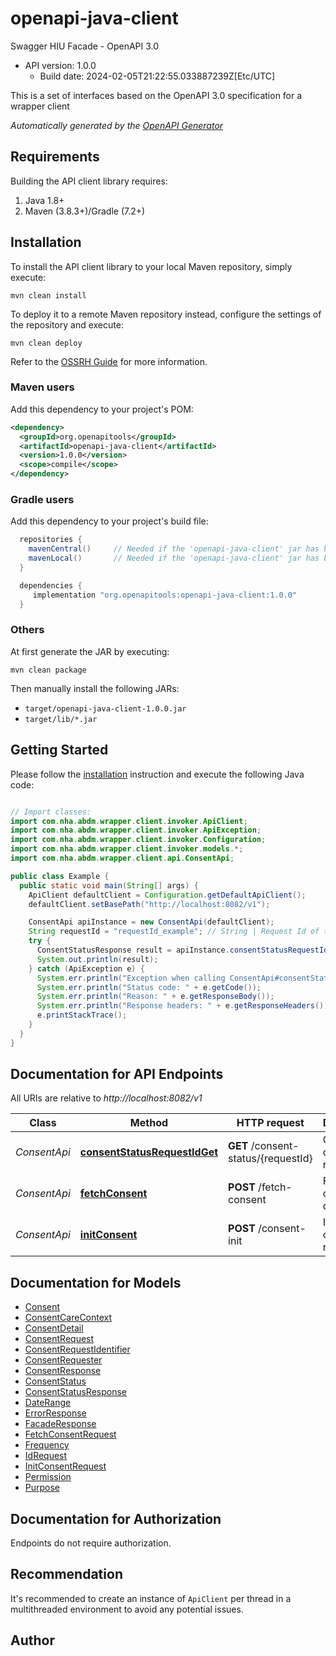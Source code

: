 # openapi-java-client

Swagger HIU Facade - OpenAPI 3.0
- API version: 1.0.0
  - Build date: 2024-02-05T21:22:55.033887239Z[Etc/UTC]

This is a set of interfaces based on the OpenAPI 3.0 specification for a wrapper client


*Automatically generated by the [OpenAPI Generator](https://openapi-generator.tech)*


## Requirements

Building the API client library requires:
1. Java 1.8+
2. Maven (3.8.3+)/Gradle (7.2+)

## Installation

To install the API client library to your local Maven repository, simply execute:

```shell
mvn clean install
```

To deploy it to a remote Maven repository instead, configure the settings of the repository and execute:

```shell
mvn clean deploy
```

Refer to the [OSSRH Guide](http://central.sonatype.org/pages/ossrh-guide.html) for more information.

### Maven users

Add this dependency to your project's POM:

```xml
<dependency>
  <groupId>org.openapitools</groupId>
  <artifactId>openapi-java-client</artifactId>
  <version>1.0.0</version>
  <scope>compile</scope>
</dependency>
```

### Gradle users

Add this dependency to your project's build file:

```groovy
  repositories {
    mavenCentral()     // Needed if the 'openapi-java-client' jar has been published to maven central.
    mavenLocal()       // Needed if the 'openapi-java-client' jar has been published to the local maven repo.
  }

  dependencies {
     implementation "org.openapitools:openapi-java-client:1.0.0"
  }
```

### Others

At first generate the JAR by executing:

```shell
mvn clean package
```

Then manually install the following JARs:

* `target/openapi-java-client-1.0.0.jar`
* `target/lib/*.jar`

## Getting Started

Please follow the [installation](#installation) instruction and execute the following Java code:

```java

// Import classes:
import com.nha.abdm.wrapper.client.invoker.ApiClient;
import com.nha.abdm.wrapper.client.invoker.ApiException;
import com.nha.abdm.wrapper.client.invoker.Configuration;
import com.nha.abdm.wrapper.client.invoker.models.*;
import com.nha.abdm.wrapper.client.api.ConsentApi;

public class Example {
  public static void main(String[] args) {
    ApiClient defaultClient = Configuration.getDefaultApiClient();
    defaultClient.setBasePath("http://localhost:8082/v1");

    ConsentApi apiInstance = new ConsentApi(defaultClient);
    String requestId = "requestId_example"; // String | Request Id of the consent request.
    try {
      ConsentStatusResponse result = apiInstance.consentStatusRequestIdGet(requestId);
      System.out.println(result);
    } catch (ApiException e) {
      System.err.println("Exception when calling ConsentApi#consentStatusRequestIdGet");
      System.err.println("Status code: " + e.getCode());
      System.err.println("Reason: " + e.getResponseBody());
      System.err.println("Response headers: " + e.getResponseHeaders());
      e.printStackTrace();
    }
  }
}

```

## Documentation for API Endpoints

All URIs are relative to *http://localhost:8082/v1*

Class | Method | HTTP request | Description
------------ | ------------- | ------------- | -------------
*ConsentApi* | [**consentStatusRequestIdGet**](docs/ConsentApi.md#consentStatusRequestIdGet) | **GET** /consent-status/{requestId} | Get status of Consent request.
*ConsentApi* | [**fetchConsent**](docs/ConsentApi.md#fetchConsent) | **POST** /fetch-consent | Fetches consent details
*ConsentApi* | [**initConsent**](docs/ConsentApi.md#initConsent) | **POST** /consent-init | Initiates consent request


## Documentation for Models

 - [Consent](docs/Consent.md)
 - [ConsentCareContext](docs/ConsentCareContext.md)
 - [ConsentDetail](docs/ConsentDetail.md)
 - [ConsentRequest](docs/ConsentRequest.md)
 - [ConsentRequestIdentifier](docs/ConsentRequestIdentifier.md)
 - [ConsentRequester](docs/ConsentRequester.md)
 - [ConsentResponse](docs/ConsentResponse.md)
 - [ConsentStatus](docs/ConsentStatus.md)
 - [ConsentStatusResponse](docs/ConsentStatusResponse.md)
 - [DateRange](docs/DateRange.md)
 - [ErrorResponse](docs/ErrorResponse.md)
 - [FacadeResponse](docs/FacadeResponse.md)
 - [FetchConsentRequest](docs/FetchConsentRequest.md)
 - [Frequency](docs/Frequency.md)
 - [IdRequest](docs/IdRequest.md)
 - [InitConsentRequest](docs/InitConsentRequest.md)
 - [Permission](docs/Permission.md)
 - [Purpose](docs/Purpose.md)


<a id="documentation-for-authorization"></a>
## Documentation for Authorization

Endpoints do not require authorization.


## Recommendation

It's recommended to create an instance of `ApiClient` per thread in a multithreaded environment to avoid any potential issues.

## Author



